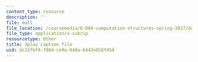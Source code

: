 ```yaml
---
content_type: resource
description: ''
file: null
file_location: /coursemedia/6-004-computation-structures-spring-2017/dc22fbf4f88dce9a948a6442e016f45d_JSm74ghAvJc.srt
file_type: application/x-subrip
resourcetype: Other
title: 3play caption file
uid: dc22fbf4-f88d-ce9a-948a-6442e016f45d
---
```

